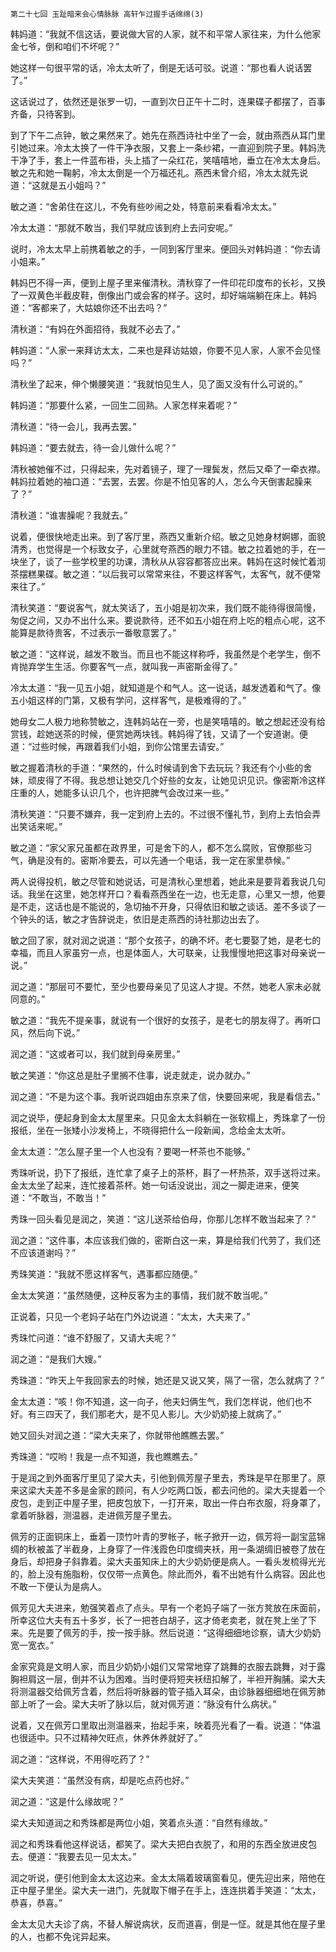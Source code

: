     第二十七回 玉趾暗来会心情脉脉 高轩乍过握手话绵绵(3) 

   韩妈道：“我就不信这话，要说做大官的人家，就不和平常人家往来，为什么他家金七爷，倒和咱们不坏呢？”

   她这样一句很平常的话，冷太太听了，倒是无话可驳。说道：“那也看人说话罢了。”

   这话说过了，依然还是张罗一切，一直到次日正午十二时，连果碟子都摆了，百事齐备，只待客到。

   到了下午二点钟，敏之果然来了。她先在燕西诗社中坐了一会，就由燕西从耳门里引她过来。冷太太换了一件干净衣服，又套上一条纱裙，一直迎到院子里。韩妈洗干净了手，套上一件蓝布褂，头上插了一朵红花，笑嘻嘻地，垂立在冷太太身后。敏之先和她一鞠躬，冷太太倒是一个万福还礼。燕西未曾介绍，冷太太就先说道：“这就是五小姐吗？”

   敏之道：“舍弟住在这儿，不免有些吵闹之处，特意前来看看冷太太。”

   冷太太道：“那就不敢当，我们早就应该到府上去问安呢。”

   说时，冷太太早上前携着敏之的手，一同到客厅里来。便回头对韩妈道：“你去请小姐来。”

   韩妈巴不得一声，便到上屋子里来催清秋。清秋穿了一件印花印度布的长衫，又换了一双黄色半截皮鞋，倒像出门或会客的样子。这时，却好端端躺在床上。韩妈道：“客都来了，大姑娘你还不出去吗？”

   清秋道：“有妈在外面招待，我就不必去了。”

   韩妈道：“人家一来拜访太太，二来也是拜访姑娘，你要不见人家，人家不会见怪吗？”

   清秋坐了起来，伸个懒腰笑道：“我就怕见生人，见了面又没有什么可说的。”

   韩妈道：“那要什么紧，一回生二回熟。人家怎样来着呢？”

   清秋道：“待一会儿，我再去罢。”

   韩妈道：“要去就去，待一会儿做什么呢？”

   清秋被她催不过，只得起来，先对着镜子，理了一理鬓发，然后又牵了一牵衣襟。韩妈拉着她的袖口道：“去罢，去罢。你是不怕见客的人，怎么今天倒害起臊来了？”

   清秋道：“谁害臊呢？我就去。”

   说着，便很快地走出来。到了客厅里，燕西又重新介绍。敏之见她身材婀娜，面貌清秀，也觉得是一个标致女子，心里就夸燕西的眼力不错。敏之拉着她的手，在一块坐了，谈了一些学校里的功课，清秋从从容容都答应出来。韩妈在这时候忙着沏茶摆糕果碟。敏之道：“以后我可以常常来往，不要这样客气，太客气，就不便常来往了。”

   清秋笑道：“要说客气，就太笑话了，五小姐是初次来，我们既不能待得很简慢，匆促之间，又办不出什么来。要说款待，还不如五小姐在府上吃的粗点心呢，这不能算是款待贵客，不过表示一番敬意罢了。”

   敏之道：“这样说，越发不敢当。而且也不能这样称呼，我虽然是个老学生，倒不肯抛弃学生生活。你要客气一点，就叫我一声密斯金得了。”

   冷太太道：“我一见五小姐，就知道是个和气人。这一说话，越发透着和气了。像五小姐这样的门第，又极有学问，这样客气，是极难得的了。”

   她母女二人极力地称赞敏之，连韩妈站在一旁，也是笑嘻嘻的。敏之想起还没有给赏钱，趁她送茶的时候，便赏她两块钱。韩妈得了钱，又请了一个安道谢。便道：“过些时候，再跟着我们小姐，到你公馆里去请安。”

   敏之握着清秋的手道：“果然的，什么时候请到舍下去玩玩？我还有个小些的舍妹，顽皮得了不得。我总想让她交几个好些的女友，让她见识见识。像密斯冷这样庄重的人，她能多认识几个，也许把脾气会改过来一些。”

   清秋笑道：“只要不嫌弃，我一定到府上去的。不过很不懂礼节，到府上去怕会弄出笑话来呢。”

   敏之道：“家父家兄虽都在政界里，可是舍下的人，都不怎么腐败，官僚那些习气，确是没有的。密斯冷要去，可以先通一个电话，我一定在家里恭候。”

   两人说得投机，敏之尽管和她说话，可是清秋心里想着，她此来是要背着我说几句话。我坐在这里，她怎样开口？看看燕西坐在一边，也无走意，心里又一想，他要是不走，这话也是不能说的，急切抽不开身，只得依旧和敏之谈话。差不多谈了一个钟头的话，敏之才告辞说走，依旧是走燕西的诗社那边出去了。

   敏之回了家，就对润之说道：“那个女孩子，的确不坏。老七要娶了她，是老七的幸福，而且人家虽穷一点，也是体面人，大可联亲，让我慢慢地把这事对母亲说一说。”

   润之道：“那层可不要忙，至少也要母亲见了见这人才提。不然，她老人家未必就同意的。”

   敏之道：“我先不提亲事，就说有一个很好的女孩子，是老七的朋友得了。再听口风，然后向下说。”

   润之道：“这或者可以，我们就到母亲房里。”

   敏之笑道：“你这总是肚子里搁不住事，说走就走，说办就办。”

   润之道：“不是为这个事。我听说四姐由东京来了信，快要回来呢，我是看信去。”

   润之说毕，便起身到金太太屋里来。只见金太太斜躺在一张软榻上，秀珠拿了一份报纸，坐在一张矮小沙发椅上，不晓得把什么一段新闻，念给金太太听。

   金太太道：“怎么屋子里一个人也没有？要喝一杯茶也不能够。”

   秀珠听说，扔下了报纸，连忙拿了桌子上的茶杯，斟了一杯热茶，双手送将过来。金太太坐了起来，连忙接着茶杯。她一句话没说出，润之一脚走进来，便笑道：“不敢当，不敢当！”

   秀珠一回头看见是润之，笑道：“这儿送茶给伯母，你那儿怎样不敢当起来了？”

   润之道：“这件事，本应该我们做的，密斯白这一来，算是给我们代劳了，我们还不应该道谢吗？”

   秀珠笑道：“我就不愿这样客气，遇事都应随便。”

   金太太笑道：“虽然随便，这种反客为主的事情，我们就不敢当呢。”

   正说着，只见一个老妈子站在门外边说道：“太太，大夫来了。”

   秀珠忙问道：“谁不舒服了，又请大夫呢？”

   润之道：“是我们大嫂。”

   秀珠道：“昨天上午我回家去的时候，她还是又说又笑，隔了一宿，怎么就病了？”

   金太太道：“咳！你不知道，这一向子，他夫妇俩生气，我们怎样说，他们也不好。有三四天了，我们那老大，是不见人影儿。大少奶奶接上就病了。”

   她又回头对润之道：“梁大夫来了，你就带他瞧瞧去罢。”

   秀珠道：“哎哟！我是一点不知道，我也瞧瞧去。”

   于是润之到外面客厅里见了梁大夫，引他到佩芳屋子里去，秀珠是早在那里了。原来这梁大夫差不多是金家的顾问，有人少吃两口饭，都去问他的。梁大夫提着一个皮包，走到正中屋子里，把皮包放下，一打开来，取出一件白布衣服，将身罩了，拿着听脉器，测温器，走进佩芳屋子里去。

   佩芳的正面铜床上，垂着一顶竹叶青的罗帐子，帐子掀开一边，佩芳将一副宝蓝锦绸的秋被盖了半截身，上身穿了一件浅霞色印度绸夹袄，用一条湖绸旧被卷了放在身后，却把身子斜靠着。梁大夫虽知床上的大少奶奶便是病人。一看头发梳得光光的，脸上没有施脂粉，仅仅带一点黄色。除此而外，看不出她有什么病容。因此也不敢一下便认为是病人。

   佩芳见大夫进来，勉强笑着点了点头。早有一个老妈子端了一张方凳放在床面前，所幸这位大夫有五十多岁，长了一把苍白胡子，这才倚老卖老，就在凳上坐了下来。先是要了佩芳的手，按一按手脉。然后说道：“这得细细地诊察，请大少奶奶宽一宽衣。”

   金家究竟是文明人家，而且少奶奶小姐们又常常地穿了跳舞的衣服去跳舞，对于露胸袒肩这一层，倒并不认为困难。当时便将短夹袄纽扣解了，半袒开胸脯。梁大夫将测温器交给佩芳含着，然后将听脉器的管子插入耳朵，由诊脉器细细地在佩芳肺部上听了一会。梁大夫听了脉以后，就对佩芳道：“脉没有什么病状。”

   说着，又在佩芳口里取出测温器来，抬起手来，映着亮光看了一看。说道：“体温也很适中。只不过精神欠旺点，休养休养就好了。”

   润之道：“这样说，不用得吃药了？”

   梁大夫笑道：“虽然没有病，却是吃点药也好。”

   润之道：“这是什么缘故呢？”

   梁大夫知道润之和秀珠都是两位小姐，笑着点头道：“自然有缘故。”

   润之和秀珠看他这样说话，都笑了。梁大夫把白衣脱了，和用的东西全放进皮包去。便道：“我要去见一见太太。”

   润之听说，便引他到金太太这边来。金太太隔着玻璃窗看见，便先迎出来，陪他在正中屋子里坐。梁大夫一进门，先就取下帽子在手上，连连拱着手笑道：“太太，恭喜，恭喜。”

   金太太见大夫诊了病，不替人解说病状，反而道喜，倒是一怔。就是其他在屋子里的人，也都不免诧异起来。

